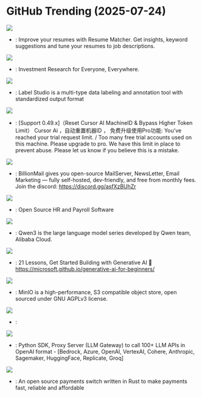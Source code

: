 # GitHub Trending (2025-07-24)

![](https://img.shields.io/badge/TypeScript-New%202-green?style=flat-square&logo=appveyor)
- [](https://github.comundefined): Improve your resumes with Resume Matcher. Get insights, keyword suggestions and tune your resumes to job descriptions.

![](https://img.shields.io/badge/Python-New%20720-green?style=flat-square&logo=appveyor)
- [](https://github.comundefined): Investment Research for Everyone, Everywhere.

![](https://img.shields.io/badge/JavaScript-New%2088-green?style=flat-square&logo=appveyor)
- [](https://github.comundefined): Label Studio is a multi-type data labeling and annotation tool with standardized output format

![](https://img.shields.io/badge/Python-New%20262-green?style=flat-square&logo=appveyor)
- [](https://github.comundefined): [Support 0.49.x]（Reset Cursor AI MachineID & Bypass Higher Token Limit） Cursor Ai ，自动重置机器ID ， 免费升级使用Pro功能: You've reached your trial request limit. / Too many free trial accounts used on this machine. Please upgrade to pro. We have this limit in place to prevent abuse. Please let us know if you believe this is a mistake.

![](https://img.shields.io/badge/Go-New%20285-green?style=flat-square&logo=appveyor)
- [](https://github.comundefined): BillionMail gives you open-source MailServer, NewsLetter, Email Marketing — fully self-hosted, dev-friendly, and free from monthly fees. Join the discord: https://discord.gg/asfXzBUhZr

![](https://img.shields.io/badge/Python-New%20449-green?style=flat-square&logo=appveyor)
- [](https://github.comundefined): Open Source HR and Payroll Software

![](https://img.shields.io/badge/Python-New%20319-green?style=flat-square&logo=appveyor)
- [](https://github.comundefined): Qwen3 is the large language model series developed by Qwen team, Alibaba Cloud.

![](https://img.shields.io/badge/Jupyter%20Notebook-New%20132-green?style=flat-square&logo=appveyor)
- [](https://github.comundefined): 21 Lessons, Get Started Building with Generative AI 🔗 https://microsoft.github.io/generative-ai-for-beginners/

![](https://img.shields.io/badge/Go-New%2026-green?style=flat-square&logo=appveyor)
- [](https://github.comundefined): MinIO is a high-performance, S3 compatible object store, open sourced under GNU AGPLv3 license.

![](https://img.shields.io/badge/Jupyter%20Notebook-New%2077-green?style=flat-square&logo=appveyor)
- [](https://github.comundefined): 

![](https://img.shields.io/badge/Python-New%2071-green?style=flat-square&logo=appveyor)
- [](https://github.comundefined): Python SDK, Proxy Server (LLM Gateway) to call 100+ LLM APIs in OpenAI format - [Bedrock, Azure, OpenAI, VertexAI, Cohere, Anthropic, Sagemaker, HuggingFace, Replicate, Groq]

![](https://img.shields.io/badge/Rust-New%20269-green?style=flat-square&logo=appveyor)
- [](https://github.comundefined): An open source payments switch written in Rust to make payments fast, reliable and affordable

